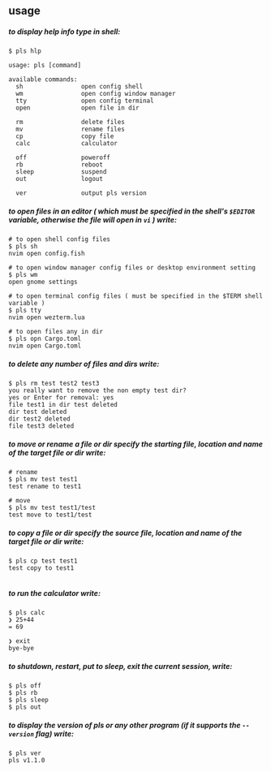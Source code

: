 ## usage
##### to display help info type in shell:
```
$ pls hlp

usage: pls [command]

available commands:
  sh                open config shell
  wm                open config window manager
  tty               open config terminal
  open              open file in dir

  rm                delete files
  mv                rename files
  cp                copy file
  calc              calculator

  off               poweroff
  rb                reboot
  sleep             suspend
  out               logout

  ver               output pls version

```

##### to open files in an editor ( which must be specified in the shell's `$EDITOR` variable, otherwise the file will open in `vi` ) write:
```
# to open shell config files
$ pls sh
nvim open config.fish

# to open window manager config files or desktop environment setting
$ pls wm
open gnome settings

# to open terminal config files ( must be specified in the $TERM shell variable )
$ pls tty
nvim open wezterm.lua

# to open files any in dir
$ pls opn Cargo.toml
nvim open Cargo.toml
```

##### to delete any number of files and dirs write:
```
$ pls rm test test2 test3
you really want to remove the non empty test dir?
yes or Enter for removal: yes
file test1 in dir test deleted
dir test deleted
dir test2 deleted
file test3 deleted
```

##### to move or rename a file or dir specify the starting file, location and name of the target file or dir write:
```
# rename
$ pls mv test test1
test rename to test1

# move
$ pls mv test test1/test
test move to test1/test
```

##### to copy a file or dir specify the source file, location and name of the target file or dir write:
```
$ pls cp test test1
test copy to test1


```

##### to run the calculator write:
```
$ pls calc
❯ 25+44
= 69

❯ exit
bye-bye
```

##### to shutdown, restart, put to sleep, exit the current session, write:
```
$ pls off
$ pls rb
$ pls sleep
$ pls out
```

##### to display the version of pls or any other program (if it supports the `--version` flag) write:
```
$ pls ver
pls v1.1.0
```